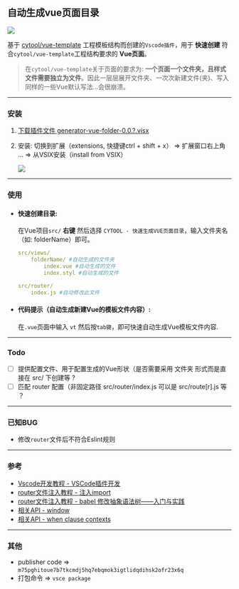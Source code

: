 ## 自动生成vue页面目录

![](https://img.shields.io/badge/version-0.0.4-brightgreen) 

基于 [cytool/vue-template](https://github.com/cytool/vue-template) 工程模板结构而创建的`Vscode插件`，用于 __快速创建__ 符合`cytool/vue-template`工程结构要求的 __Vue页面__。

> 在`cytool/vue-template`关于页面的要求为: __一个页面一个文件夹，且样式文件需要独立为文件__。因此一层层展开文件夹、一次次新建文件(夹)、写入同样的一些Vue默认写法...会很崩溃。

-------
### 安装

1. [下载插件文件 generator-vue-folder-0.0.?.visx](https://github.com/cytool/generator-vue-folder/releases)

2. 安装: 切换到扩展（extensions, 快捷键ctrl + shift + x） => 扩展窗口右上角 ... => 从VSIX安装（install from VSIX）

    ![](https://user-images.githubusercontent.com/2832873/109098713-bdcda680-775c-11eb-8093-ce9175904981.png) 

------
### 使用

- #### 快速创建目录:

    在Vue项目`src/` __右键__ 然后选择 `CYTOOL - 快速生成VUE页面目录`，输入文件夹名（如: folderName）即可。

    ```yaml
    src/views/
        folderName/ #自动生成的文件夹
            index.vue #自动生成的文件
            index.styl #自动生成的文件

    src/router/
        index.js #自动修改此文件
    ```

- #### 代码提示（自动生成新建Vue的模板文件内容）:

    在`.vue`页面中输入 `vt` 然后按`tab键`，即可快速自动生成Vue模板文件内容.

------
### Todo

- [ ] 提供配置文件、用于配置生成的Vue形状（是否需要采用 文件夹 形式而是直接在 src/ 下创建等 ?
- [ ] 匹配 router 配置（非固定路径 src/router/index.js 可以是 src/route[r].js 等 ？

------
### 已知BUG

- 修改`router`文件后不符合Eslint规则

------
### 参考

- [Vscode开发教程 - VSCode插件开发](https://juejin.cn/post/6884964643400318983)
- [router文件注入教程 - 注入import](https://github.com/axuebin/babel-inject-dep-demo)
- [router文件注入教程 - babel 修改抽象语法树——入门与实践](https://www.jianshu.com/p/3c495dcbed49)
- [相关API - window](https://code.visualstudio.com/api/references/vscode-api#window)
- [相关API - when clause contexts](https://code.visualstudio.com/api/references/when-clause-contexts)

------

### 其他

- publisher code => `m75pghitoue7b7tkcmdj5hq7ebqmok3igtlidqdihsk2ofr23x6q`
- 打包命令 => `vsce package`
 



